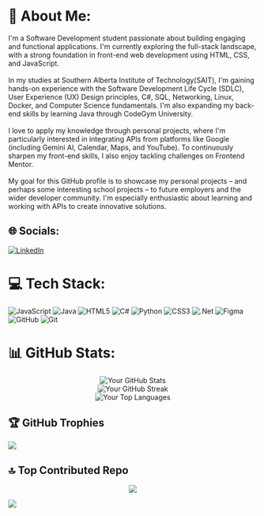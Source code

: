 # 💫 About Me:
I'm a Software Development student passionate about building engaging and functional applications. I'm currently exploring the full-stack landscape, with a strong foundation in front-end web development using HTML, CSS, and JavaScript.<br><br>In my studies at Southern Alberta Institute of Technology(SAIT), I'm gaining hands-on experience with the Software Development Life Cycle (SDLC), User Experience (UX) Design principles, C#, SQL, Networking, Linux, Docker, and Computer Science fundamentals. I'm also expanding my back-end skills by learning Java through CodeGym University.<br><br>I love to apply my knowledge through personal projects, where I'm particularly interested in integrating APIs from platforms like Google (including Gemini AI, Calendar, Maps, and YouTube). To continuously sharpen my front-end skills, I also enjoy tackling challenges on Frontend Mentor.<br><br>My goal for this GitHub profile is to showcase my personal projects – and perhaps some interesting school projects – to future employers and the wider developer community. I'm especially enthusiastic about learning and working with APIs to create innovative solutions.


## 🌐 Socials:
[![LinkedIn](https://img.shields.io/badge/LinkedIn-%230077B5.svg?logo=linkedin&logoColor=white)](https://linkedin.com/in/https://www.linkedin.com/in/jay-vincent-layco-39184116b/) 

# 💻 Tech Stack:
![JavaScript](https://img.shields.io/badge/javascript-%23323330.svg?style=for-the-badge&logo=javascript&logoColor=%23F7DF1E) ![Java](https://img.shields.io/badge/java-%23ED8B00.svg?style=for-the-badge&logo=openjdk&logoColor=white) ![HTML5](https://img.shields.io/badge/html5-%23E34F26.svg?style=for-the-badge&logo=html5&logoColor=white) ![C#](https://img.shields.io/badge/c%23-%23239120.svg?style=for-the-badge&logo=csharp&logoColor=white) ![Python](https://img.shields.io/badge/python-3670A0?style=for-the-badge&logo=python&logoColor=ffdd54) ![CSS3](https://img.shields.io/badge/css3-%231572B6.svg?style=for-the-badge&logo=css3&logoColor=white) ![.Net](https://img.shields.io/badge/.NET-5C2D91?style=for-the-badge&logo=.net&logoColor=white) ![Figma](https://img.shields.io/badge/figma-%23F24E1E.svg?style=for-the-badge&logo=figma&logoColor=white) ![GitHub](https://img.shields.io/badge/github-%23121011.svg?style=for-the-badge&logo=github&logoColor=white) ![Git](https://img.shields.io/badge/git-%23F05033.svg?style=for-the-badge&logo=git&logoColor=white)
# 📊 GitHub Stats:
<div align="center">
  <img src="https://github-readme-stats.vercel.app/api?username=jayco01&theme=highcontrast&hide_border=false&include_all_commits=true&count_private=true" alt="Your GitHub Stats"/>
  <br/>
  <img src="https://nirzak-streak-stats.vercel.app/?user=jayco01&theme=highcontrast&hide_border=false" alt="Your GitHub Streak"/>
  <br/>
  <img src="https://github-readme-stats.vercel.app/api/top-langs/?username=jayco01&theme=highcontrast&hide_border=false&include_all_commits=true&count_private=true&layout=compact" alt="Your Top Languages"/>
</div>

## 🏆 GitHub Trophies
![](https://github-profile-trophy.vercel.app/?username=jayco01&theme=radical&no-frame=false&no-bg=false&margin-w=4)

## 🔝 Top Contributed Repo
<div align="center">
  <img src="https://github-contributor-stats.vercel.app/api?username=jayco01&limit=5&theme=vision-friendly-dark&combine_all_yearly_contributions=true"/>
</div>

[![](https://visitcount.itsvg.in/api?id=jayco01&icon=4&color=3)](https://visitcount.itsvg.in)

